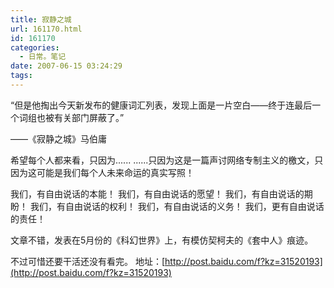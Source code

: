 ```yaml
---
title: 寂静之城
url: 161170.html
id: 161170
categories:
  - 日常。笔记
date: 2007-06-15 03:24:29
tags:
---
```


“但是他掏出今天新发布的健康词汇列表，发现上面是一片空白——终于连最后一个词组也被有关部门屏蔽了。”

——《寂静之城》马伯庸

希望每个人都来看，只因为......
......只因为这是一篇声讨网络专制主义的檄文，只因为这可能是我们每个人未来命运的真实写照！

我们，有自由说话的本能！
我们，有自由说话的愿望！
我们，有自由说话的期盼！
我们，有自由说话的权利！
我们，有自由说话的义务！
我们，更有自由说话的责任！

文章不错，发表在5月份的《科幻世界》上，有模仿契柯夫的《套中人》痕迹。

不过可惜还要干活还没有看完。
地址：[http://post.baidu.com/f?kz=31520193](http://post.baidu.com/f?kz=31520193)